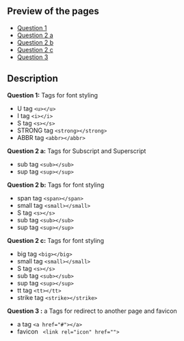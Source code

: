 ## Preview of the pages

 - [Question 1](https://omchaurasia.github.io/Techpile-codes/ui/1/question1.html)
 - [Question 2 a](https://omchaurasia.github.io/Techpile-codes/ui/1/question2%20a.html)
 - [Question 2 b](https://omchaurasia.github.io/Techpile-codes/ui/1/question2%20b.html)
 - [Question 2 c](https://omchaurasia.github.io/Techpile-codes/ui/1/question2%20c.html)
  - [Question 3](https://omchaurasia.github.io/Techpile-codes/ui/1/question3/)




  
## Description
**Question 1:**
Tags for font styling
- U tag `<u></u>`
- I tag `<i></i>`
- S tag `<s></s>`
- STRONG tag `<strong></strong>`
- ABBR tag `<abbr></abbr>`

**Question 2 a:**
Tags for Subscript and Superscript
- sub tag `<sub></sub>`
- sup tag `<sup></sup>`

**Question 2 b:**
Tags for font styling
- span tag `<span></span>`
- small tag `<small></small>`
- S tag `<s></s>`
- sub tag `<sub></sub>`
- sup tag `<sup></sup>`

**Question 2 c:**
Tags for font styling
- big tag `<big></big>`
- small tag `<small></small>`
- S tag `<s></s>`
- sub tag `<sub></sub>`
- sup tag `<sup></sup>`
- tt tag `<tt></tt>`
- strike tag `<strike></strike>`

**Question 3 :**
a Tags for redirect to another page and favicon
- a tag `<a href="#"></a>`
- favicon ` <link rel="icon" href="">`